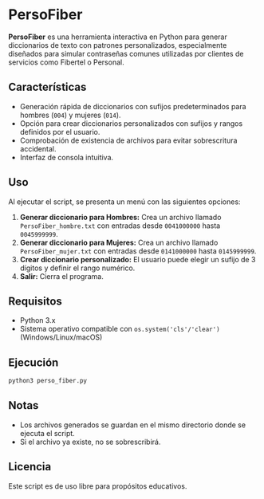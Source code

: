 
# PersoFiber

**PersoFiber** es una herramienta interactiva en Python para generar diccionarios de texto con patrones personalizados, especialmente diseñados para simular contraseñas comunes utilizadas por clientes de servicios como Fibertel o Personal.

## Características

- Generación rápida de diccionarios con sufijos predeterminados para hombres (`004`) y mujeres (`014`).
- Opción para crear diccionarios personalizados con sufijos y rangos definidos por el usuario.
- Comprobación de existencia de archivos para evitar sobrescritura accidental.
- Interfaz de consola intuitiva.

## Uso

Al ejecutar el script, se presenta un menú con las siguientes opciones:

1. **Generar diccionario para Hombres:** Crea un archivo llamado `PersoFiber_hombre.txt` con entradas desde `0041000000` hasta `0045999999`.
2. **Generar diccionario para Mujeres:** Crea un archivo llamado `PersoFiber_mujer.txt` con entradas desde `0141000000` hasta `0145999999`.
3. **Crear diccionario personalizado:** El usuario puede elegir un sufijo de 3 dígitos y definir el rango numérico.
0. **Salir:** Cierra el programa.

## Requisitos

- Python 3.x
- Sistema operativo compatible con `os.system('cls'/'clear')` (Windows/Linux/macOS)

## Ejecución

```bash
python3 perso_fiber.py
```

## Notas

- Los archivos generados se guardan en el mismo directorio donde se ejecuta el script.
- Si el archivo ya existe, no se sobrescribirá.

## Licencia

Este script es de uso libre para propósitos educativos.
